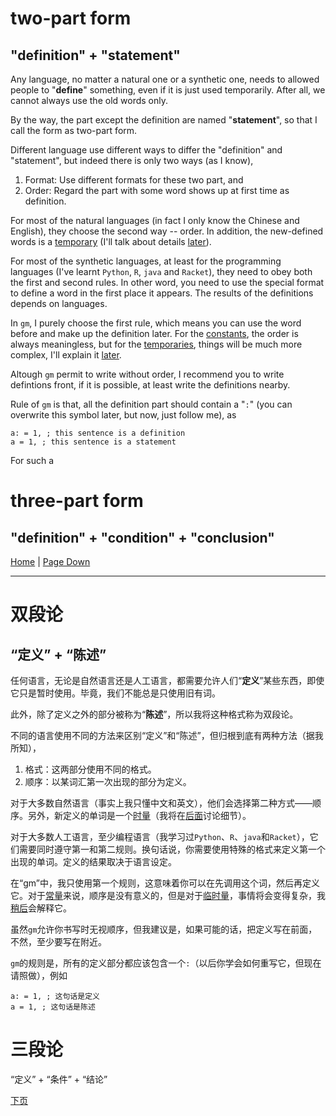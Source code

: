 # two-part form
## "definition" + "statement"

Any language, no matter a natural one or a synthetic one, needs to allowed people to "**define**" something, even if it is just used temporarily. After all, we cannot always use the old words only.

By the way, the part except the definition are named "**statement**", so that I call the form as two-part form.

Different language use different ways to differ the "definition" and "statement", but indeed there is only two ways (as I know),

1. Format: Use different formats for these two part, and
2. Order: Regard the part with some word shows up at first time as definition. 

For most of the natural languages (in fact I only know the Chinese and English), they choose the second way -- order. In addition, the new-defined words is a [temporary](1#temporary) (I'll talk about details [later](1)).

For most of the synthetic languages, at least for the programming languages (I've learnt `Python`, `R`, `java` and `Racket`), they need to obey both the first and second rules. In other word, you need to use the special format to define a word in the first place it appears. The results of the definitions depends on languages.

In `gm`, I purely choose the first rule, which means you can use the word before and make up the definition later. For the [constants](1#constant), the order is always meaningless, but for the [temporaries](1#temporary), things will be much more complex, I'll explain it [later](1).

Altough `gm` permit to write without order, I recommend you to write defintions front, if it is possible, at least write the definitions nearby.

Rule of `gm` is that, all the definition part should contain a "`:`" (you can overwrite this symbol later, but now, just follow me), as

```gm
a: = 1, ; this sentence is a definition
a = 1, ; this sentence is a statement
```

For such a 


# three-part form

## "definition" + "condition" + "conclusion"

[Home](Home#content-----目录) | [Page Down](1)

---

# 双段论
## “定义” + “陈述”

任何语言，无论是自然语言还是人工语言，都需要允许人们“**定义**”某些东西，即使它只是暂时使用。毕竟，我们不能总是只使用旧有词。

此外，除了定义之外的部分被称为“**陈述**”，所以我将这种格式称为双段论。

不同的语言使用不同的方法来区别“定义”和“陈述”，但归根到底有两种方法（据我所知），
1. 格式：这两部分使用不同的格式。
2. 顺序：以某词汇第一次出现的部分为定义。

对于大多数自然语言（事实上我只懂中文和英文），他们会选择第二种方式——顺序。另外，新定义的单词是一个[时量](1#时量临时量)（我将在[后面](1)讨论细节）。

对于大多数人工语言，至少编程语言（我学习过`Python`、`R`、`java`和`Racket`），它们需要同时遵守第一和第二规则。换句话说，你需要使用特殊的格式来定义第一个出现的单词。定义的结果取决于语言设定。

在“gm”中，我只使用第一个规则，这意味着你可以在先调用这个词，然后再定义它。对于[常量](1#常量)来说，顺序是没有意义的，但是对于[临时量](1#时量临时量)，事情将会变得复杂，我[稍后](1)会解释它。

虽然`gm`允许你书写时无视顺序，但我建议是，如果可能的话，把定义写在前面，不然，至少要写在附近。

`gm`的规则是，所有的定义部分都应该包含一个`:`（以后你学会如何重写它，但现在请照做），例如
```gm
a: = 1, ; 这句话是定义
a = 1, ; 这句话是陈述
```

# 三段论

“定义” + “条件” + “结论”


[下页](1)